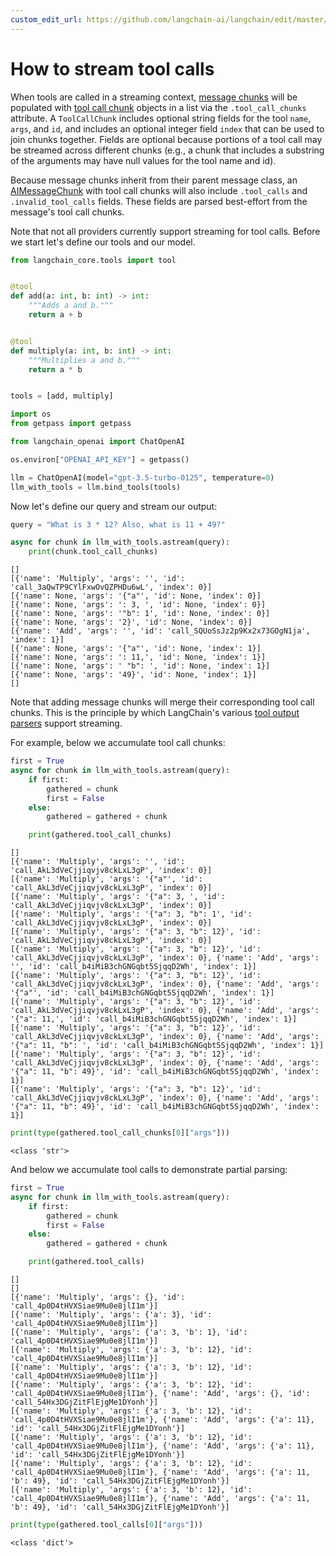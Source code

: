 ```yaml
---
custom_edit_url: https://github.com/langchain-ai/langchain/edit/master/docs/docs/how_to/tool_streaming.ipynb
---
```

# How to stream tool calls

When tools are called in a streaming context, 
[message chunks](https://api.python.langchain.com/en/latest/messages/langchain_core.messages.ai.AIMessageChunk.html#langchain_core.messages.ai.AIMessageChunk) 
will be populated with [tool call chunk](https://api.python.langchain.com/en/latest/messages/langchain_core.messages.tool.ToolCallChunk.html#langchain_core.messages.tool.ToolCallChunk) 
objects in a list via the `.tool_call_chunks` attribute. A `ToolCallChunk` includes 
optional string fields for the tool `name`, `args`, and `id`, and includes an optional 
integer field `index` that can be used to join chunks together. Fields are optional 
because portions of a tool call may be streamed across different chunks (e.g., a chunk 
that includes a substring of the arguments may have null values for the tool name and id).

Because message chunks inherit from their parent message class, an 
[AIMessageChunk](https://api.python.langchain.com/en/latest/messages/langchain_core.messages.ai.AIMessageChunk.html#langchain_core.messages.ai.AIMessageChunk) 
with tool call chunks will also include `.tool_calls` and `.invalid_tool_calls` fields. 
These fields are parsed best-effort from the message's tool call chunks.

Note that not all providers currently support streaming for tool calls. Before we start let's define our tools and our model.


```python
from langchain_core.tools import tool


@tool
def add(a: int, b: int) -> int:
    """Adds a and b."""
    return a + b


@tool
def multiply(a: int, b: int) -> int:
    """Multiplies a and b."""
    return a * b


tools = [add, multiply]
```


```python
import os
from getpass import getpass

from langchain_openai import ChatOpenAI

os.environ["OPENAI_API_KEY"] = getpass()

llm = ChatOpenAI(model="gpt-3.5-turbo-0125", temperature=0)
llm_with_tools = llm.bind_tools(tools)
```

Now let's define our query and stream our output:


```python
query = "What is 3 * 12? Also, what is 11 + 49?"

async for chunk in llm_with_tools.astream(query):
    print(chunk.tool_call_chunks)
```
```output
[]
[{'name': 'Multiply', 'args': '', 'id': 'call_3aQwTP9CYlFxwOvQZPHDu6wL', 'index': 0}]
[{'name': None, 'args': '{"a"', 'id': None, 'index': 0}]
[{'name': None, 'args': ': 3, ', 'id': None, 'index': 0}]
[{'name': None, 'args': '"b": 1', 'id': None, 'index': 0}]
[{'name': None, 'args': '2}', 'id': None, 'index': 0}]
[{'name': 'Add', 'args': '', 'id': 'call_SQUoSsJz2p9Kx2x73GOgN1ja', 'index': 1}]
[{'name': None, 'args': '{"a"', 'id': None, 'index': 1}]
[{'name': None, 'args': ': 11,', 'id': None, 'index': 1}]
[{'name': None, 'args': ' "b": ', 'id': None, 'index': 1}]
[{'name': None, 'args': '49}', 'id': None, 'index': 1}]
[]
```
Note that adding message chunks will merge their corresponding tool call chunks. This is the principle by which LangChain's various [tool output parsers](/docs/how_to/output_parser_structured) support streaming.

For example, below we accumulate tool call chunks:


```python
first = True
async for chunk in llm_with_tools.astream(query):
    if first:
        gathered = chunk
        first = False
    else:
        gathered = gathered + chunk

    print(gathered.tool_call_chunks)
```
```output
[]
[{'name': 'Multiply', 'args': '', 'id': 'call_AkL3dVeCjjiqvjv8ckLxL3gP', 'index': 0}]
[{'name': 'Multiply', 'args': '{"a"', 'id': 'call_AkL3dVeCjjiqvjv8ckLxL3gP', 'index': 0}]
[{'name': 'Multiply', 'args': '{"a": 3, ', 'id': 'call_AkL3dVeCjjiqvjv8ckLxL3gP', 'index': 0}]
[{'name': 'Multiply', 'args': '{"a": 3, "b": 1', 'id': 'call_AkL3dVeCjjiqvjv8ckLxL3gP', 'index': 0}]
[{'name': 'Multiply', 'args': '{"a": 3, "b": 12}', 'id': 'call_AkL3dVeCjjiqvjv8ckLxL3gP', 'index': 0}]
[{'name': 'Multiply', 'args': '{"a": 3, "b": 12}', 'id': 'call_AkL3dVeCjjiqvjv8ckLxL3gP', 'index': 0}, {'name': 'Add', 'args': '', 'id': 'call_b4iMiB3chGNGqbt5SjqqD2Wh', 'index': 1}]
[{'name': 'Multiply', 'args': '{"a": 3, "b": 12}', 'id': 'call_AkL3dVeCjjiqvjv8ckLxL3gP', 'index': 0}, {'name': 'Add', 'args': '{"a"', 'id': 'call_b4iMiB3chGNGqbt5SjqqD2Wh', 'index': 1}]
[{'name': 'Multiply', 'args': '{"a": 3, "b": 12}', 'id': 'call_AkL3dVeCjjiqvjv8ckLxL3gP', 'index': 0}, {'name': 'Add', 'args': '{"a": 11,', 'id': 'call_b4iMiB3chGNGqbt5SjqqD2Wh', 'index': 1}]
[{'name': 'Multiply', 'args': '{"a": 3, "b": 12}', 'id': 'call_AkL3dVeCjjiqvjv8ckLxL3gP', 'index': 0}, {'name': 'Add', 'args': '{"a": 11, "b": ', 'id': 'call_b4iMiB3chGNGqbt5SjqqD2Wh', 'index': 1}]
[{'name': 'Multiply', 'args': '{"a": 3, "b": 12}', 'id': 'call_AkL3dVeCjjiqvjv8ckLxL3gP', 'index': 0}, {'name': 'Add', 'args': '{"a": 11, "b": 49}', 'id': 'call_b4iMiB3chGNGqbt5SjqqD2Wh', 'index': 1}]
[{'name': 'Multiply', 'args': '{"a": 3, "b": 12}', 'id': 'call_AkL3dVeCjjiqvjv8ckLxL3gP', 'index': 0}, {'name': 'Add', 'args': '{"a": 11, "b": 49}', 'id': 'call_b4iMiB3chGNGqbt5SjqqD2Wh', 'index': 1}]
```

```python
print(type(gathered.tool_call_chunks[0]["args"]))
```
```output
<class 'str'>
```
And below we accumulate tool calls to demonstrate partial parsing:


```python
first = True
async for chunk in llm_with_tools.astream(query):
    if first:
        gathered = chunk
        first = False
    else:
        gathered = gathered + chunk

    print(gathered.tool_calls)
```
```output
[]
[]
[{'name': 'Multiply', 'args': {}, 'id': 'call_4p0D4tHVXSiae9Mu0e8jlI1m'}]
[{'name': 'Multiply', 'args': {'a': 3}, 'id': 'call_4p0D4tHVXSiae9Mu0e8jlI1m'}]
[{'name': 'Multiply', 'args': {'a': 3, 'b': 1}, 'id': 'call_4p0D4tHVXSiae9Mu0e8jlI1m'}]
[{'name': 'Multiply', 'args': {'a': 3, 'b': 12}, 'id': 'call_4p0D4tHVXSiae9Mu0e8jlI1m'}]
[{'name': 'Multiply', 'args': {'a': 3, 'b': 12}, 'id': 'call_4p0D4tHVXSiae9Mu0e8jlI1m'}]
[{'name': 'Multiply', 'args': {'a': 3, 'b': 12}, 'id': 'call_4p0D4tHVXSiae9Mu0e8jlI1m'}, {'name': 'Add', 'args': {}, 'id': 'call_54Hx3DGjZitFlEjgMe1DYonh'}]
[{'name': 'Multiply', 'args': {'a': 3, 'b': 12}, 'id': 'call_4p0D4tHVXSiae9Mu0e8jlI1m'}, {'name': 'Add', 'args': {'a': 11}, 'id': 'call_54Hx3DGjZitFlEjgMe1DYonh'}]
[{'name': 'Multiply', 'args': {'a': 3, 'b': 12}, 'id': 'call_4p0D4tHVXSiae9Mu0e8jlI1m'}, {'name': 'Add', 'args': {'a': 11}, 'id': 'call_54Hx3DGjZitFlEjgMe1DYonh'}]
[{'name': 'Multiply', 'args': {'a': 3, 'b': 12}, 'id': 'call_4p0D4tHVXSiae9Mu0e8jlI1m'}, {'name': 'Add', 'args': {'a': 11, 'b': 49}, 'id': 'call_54Hx3DGjZitFlEjgMe1DYonh'}]
[{'name': 'Multiply', 'args': {'a': 3, 'b': 12}, 'id': 'call_4p0D4tHVXSiae9Mu0e8jlI1m'}, {'name': 'Add', 'args': {'a': 11, 'b': 49}, 'id': 'call_54Hx3DGjZitFlEjgMe1DYonh'}]
```

```python
print(type(gathered.tool_calls[0]["args"]))
```
```output
<class 'dict'>
```